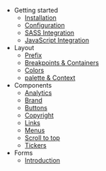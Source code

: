 <!-- _sidebar.md -->

- Getting started
  - [Installation](./getting-started/installation.md)
  - [Configuration](./getting-started/configuration.md)
  - [SASS Integration](./getting-started/sass-integration.md)
  - [JavaScript Integration](./getting-started/js-integration.md)
- Layout
  - [Prefix](./layout/prefix.md)
  - [Breakpoints & Containers](./layout/breakpoints.md)
  - [Colors](./layout/colors.md)
  - [palette & Context](./layout/palette.md)
  <!-- - [Grid](./layout/grid.md) -->
  <!-- - [Themes](./layout/themes.md) -->
  <!-- - [Transitions](./layout/transitions.md) -->
- Components
  <!-- - [Introduction](./components//README.md) -->
  <!-- - [Accordions](./components/accordion.md) -->
  <!-- - [Alerts](./components/alert.md) -->
  - [Analytics](./components/analytics.md)
  <!-- - [Announcement](./components/analytics.md) -->
  - [Brand](./components/brand.md)
  - [Buttons](./components/buttons.md)
  - [Copyright](./components/copyright.md)
  <!-- - [Copyright](./components/copyright.md) -->
  - [Links](./components/link.md)
  - [Menus](./components/menu.md)
  <!-- - [Rotators](./components/rotator.md) -->
  - [Scroll to top](./components/scroll-to-top.md)
  - [Tickers](./components/ticker.md)
- Forms
  - [Introduction](./components//README.md)